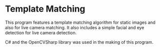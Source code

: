 # Template Matching

This program features a template matching algorithm for static images and also for live camera matching. It also includes a simple facial and eye detection for live camera detection.

C# and the OpenCVSharp library was used in the making of this program.
